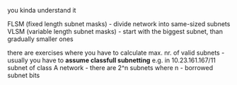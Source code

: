 you kinda understand it

FLSM (fixed length subnet masks) - divide network into same-sized subnets
VLSM (variable length subnet masks) - start with the biggest subnet, than gradually smaller ones

there are exercises where you have to calculate max. nr. of valid subnets - usually you have to **assume classfull subnetting**
	e.g.  in 10.23.161.167/11 subnet of class A network - there are 2^n subnets
	where n - borrowed subnet bits